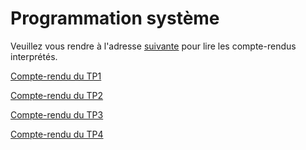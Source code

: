 # Programmation système

Veuillez vous rendre à l'adresse [suivante](https://github.com/sofianegargouri/tps_prog_systeme) pour lire les compte-rendus interprétés.

[Compte-rendu du TP1](https://github.com/sofianegargouri/tps_prog_systeme/tree/master/tp1)

[Compte-rendu du TP2](https://github.com/sofianegargouri/tps_prog_systeme/tree/master/tp2)

[Compte-rendu du TP3](https://github.com/sofianegargouri/tps_prog_systeme/tree/master/tp3)

[Compte-rendu du TP4](https://github.com/sofianegargouri/tps_prog_systeme/tree/master/tp4)
